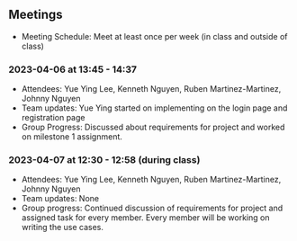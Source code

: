 ## Meetings
- Meeting Schedule: Meet at least once per week (in class and outside of class) 

### 2023-04-06 at 13:45 - 14:37
- Attendees: Yue Ying Lee, Kenneth Nguyen, Ruben Martinez-Martinez, Johnny Nguyen 
- Team updates: Yue Ying started on implementing on the login page and registration page
- Group Progress: Discussed about requirements for project and worked on milestone 1 assignment.

### 2023-04-07 at 12:30 - 12:58 (during class)
- Attendees: Yue Ying Lee, Kenneth Nguyen, Ruben Martinez-Martinez, Johnny Nguyen
- Team updates: None 
- Group progress: Continued discussion of requirements for project and assigned task for every member.
              Every member will be working on writing the use cases.
